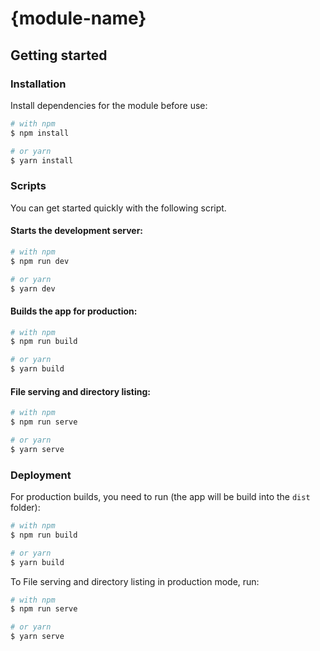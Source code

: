 # {module-name}

## Getting started

### Installation

Install dependencies for the module before use:
```sh
# with npm
$ npm install

# or yarn
$ yarn install
```

### Scripts

You can get started quickly with the following script.

#### Starts the development server: 
```sh
# with npm
$ npm run dev

# or yarn
$ yarn dev
```

#### Builds the app for production:
```sh
# with npm
$ npm run build

# or yarn
$ yarn build
```

#### File serving and directory listing: 
```sh
# with npm
$ npm run serve

# or yarn
$ yarn serve
```

### Deployment

For production builds, you need to run (the app will be build into the `dist` folder):
```sh
# with npm
$ npm run build

# or yarn
$ yarn build
```

To File serving and directory listing in production mode, run:
```sh
# with npm
$ npm run serve

# or yarn
$ yarn serve
```
